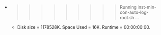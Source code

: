 * >>>>>>>>> Running inst-min-con-auto-log-root.sh ...
  * Disk size = 1178528K. Space Used = 16K. Runtime = 00:00:00:00.
